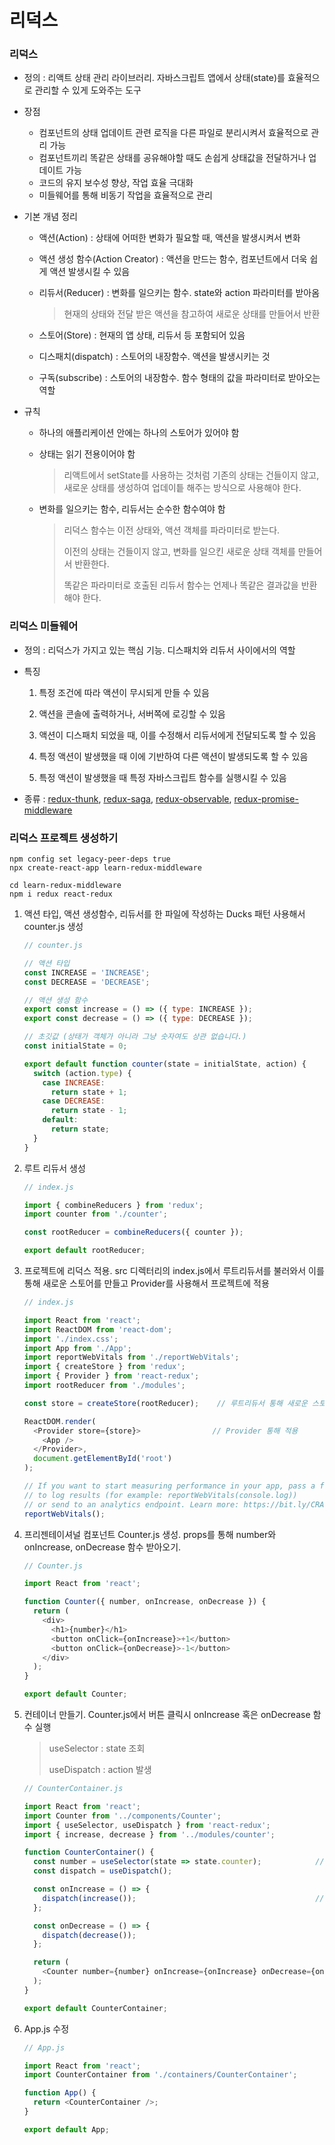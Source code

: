 # 리덕스

### 리덕스

- 정의 : 리액트 상태 관리 라이브러리. 자바스크립트 앱에서 상태(state)를 효율적으로 관리할 수 있게 도와주는 도구

- 장점

  - 컴포넌트의 상태 업데이트 관련 로직을 다른 파일로 분리시켜서 효율적으로 관리 가능
  - 컴포넌트끼리 똑같은 상태를 공유해야할 때도 손쉽게 상태값을 전달하거나 업데이트 가능
  - 코드의 유지 보수성 향상, 작업 효율 극대화
  - 미들웨어를 통해 비동기 작업을 효율적으로 관리

- 기본 개념 정리

  - 액션(Action) : 상태에 어떠한 변화가 필요할 때, 액션을 발생시켜서 변화

  - 액션 생성 함수(Action Creator) : 액션을 만드는 함수, 컴포넌트에서 더욱 쉽게 액션 발생시킬 수 있음

  - 리듀서(Reducer) : 변화를 일으키는 함수. state와 action 파라미터를 받아옴

    > 현재의 상태와 전달 받은 액션을 참고하여 새로운 상태를 만들어서 반환

  - 스토어(Store) : 현재의 앱 상태, 리듀서 등 포함되어 있음

  - 디스패치(dispatch) : 스토어의 내장함수. 액션을 발생시키는 것

  - 구독(subscribe) : 스토어의 내장함수. 함수 형태의 값을 파라미터로 받아오는 역할

- 규칙

  - 하나의 애플리케이션 안에는 하나의 스토어가 있어야 함

  - 상태는 읽기 전용이어야 함

    > 리액트에서 setState를 사용하는 것처럼 기존의 상태는 건들이지 않고, 새로운 상태를 생성하여 업데이틑 해주는 방식으로 사용해야 한다.

  - 변화를 일으키는 함수, 리듀서는 순수한 함수여야 함

    > 리덕스 함수는 이전 상태와, 액션 객체를 파라미터로 받는다.
    >
    > 이전의 상태는 건들이지 않고, 변화를 일으킨 새로운 상태 객체를 만들어서 반환한다.
    >
    > 똑같은 파라미터로 호출된 리듀서 함수는 언제나 똑같은 결과값을 반환해야 한다.

    

### 리덕스 미들웨어

- 정의 : 리덕스가 가지고 있는 핵심 기능. 디스패치와 리듀서 사이에서의 역할

- 특징

  1. 특정 조건에 따라 액션이 무시되게 만들 수 있음

  2. 액션을 콘솔에 출력하거나, 서버쪽에 로깅할 수 있음

  3. 액션이 디스패치 되었을 때, 이를 수정해서 리듀서에게 전달되도록 할 수 있음

  4. 특정 액션이 발생했을 때 이에 기반하여 다른 액션이 발생되도록 할 수 있음

  5. 특정 액션이 발생했을 때 특정 자바스크립트 함수를 실행시킬 수 있음

- 종류 : [redux-thunk](https://github.com/reduxjs/redux-thunk), [redux-saga](https://github.com/redux-saga/redux-saga), [redux-observable](https://redux-observable.js.org/), [redux-promise-middleware](https://www.npmjs.com/package/redux-promise-middleware) 



### 리덕스 프로젝트 생성하기

```
npm config set legacy-peer-deps true
npx create-react-app learn-redux-middleware
```

```
cd learn-redux-middleware
npm i redux react-redux
```

1. 액션 타입, 액션 생성함수, 리듀서를 한 파일에 작성하는 Ducks 패턴 사용해서 counter.js 생성

   ``` javascript
   // counter.js
   
   // 액션 타입
   const INCREASE = 'INCREASE';
   const DECREASE = 'DECREASE';
   
   // 액션 생성 함수
   export const increase = () => ({ type: INCREASE });
   export const decrease = () => ({ type: DECREASE });
   
   // 초깃값 (상태가 객체가 아니라 그냥 숫자여도 상관 없습니다.)
   const initialState = 0;
   
   export default function counter(state = initialState, action) {       // 리듀서
     switch (action.type) {
       case INCREASE:
         return state + 1;
       case DECREASE:
         return state - 1;
       default:
         return state;
     }
   }
   ```

2. 루트 리듀서 생성

   ``` javascript
   // index.js
   
   import { combineReducers } from 'redux';
   import counter from './counter';
   
   const rootReducer = combineReducers({ counter });
   
   export default rootReducer;
   ```

3. 프로젝트에 리덕스 적용. src 디렉터리의 index.js에서 루트리듀서를 불러와서 이를 통해 새로운 스토어를 만들고 Provider를 사용해서 프로젝트에 적용

   ```javascript
   // index.js
   
   import React from 'react';
   import ReactDOM from 'react-dom';
   import './index.css';
   import App from './App';
   import reportWebVitals from './reportWebVitals';
   import { createStore } from 'redux';
   import { Provider } from 'react-redux';
   import rootReducer from './modules';
   
   const store = createStore(rootReducer);    // 루트리듀서 통해 새로운 스토어 만들기
   
   ReactDOM.render(
     <Provider store={store}>                // Provider 통해 적용
       <App />
     </Provider>,
     document.getElementById('root')
   );
   
   // If you want to start measuring performance in your app, pass a function
   // to log results (for example: reportWebVitals(console.log))
   // or send to an analytics endpoint. Learn more: https://bit.ly/CRA-vitals
   reportWebVitals();
   ```

4. 프리젠테이셔널 컴포넌트 Counter.js 생성. props를 통해 number와 onIncrease, onDecrease 함수 받아오기.

   ```javascript
   // Counter.js
   
   import React from 'react';
   
   function Counter({ number, onIncrease, onDecrease }) {
     return (
       <div>
         <h1>{number}</h1>
         <button onClick={onIncrease}>+1</button>
         <button onClick={onDecrease}>-1</button>
       </div>
     );
   }
   
   export default Counter;
   ```

5. 컨테이너 만들기. Counter.js에서 버튼 클릭시 onIncrease 혹은 onDecrease 함수 실행

   > useSelector : state 조회
   >
   > useDispatch : action 발생

   ```javascript
   // CounterContainer.js
   
   import React from 'react';
   import Counter from '../components/Counter';
   import { useSelector, useDispatch } from 'react-redux';
   import { increase, decrease } from '../modules/counter';
   
   function CounterContainer() {
     const number = useSelector(state => state.counter);            // state 조회하기
     const dispatch = useDispatch();
   
     const onIncrease = () => {
       dispatch(increase());                                        // action 발생시키기
     };
   
     const onDecrease = () => {
       dispatch(decrease());
     };
   
     return (
       <Counter number={number} onIncrease={onIncrease} onDecrease={onDecrease} />
     );
   }
   
   export default CounterContainer;
   ```

6. App.js 수정

   ```javascript
   // App.js
   
   import React from 'react';
   import CounterContainer from './containers/CounterContainer';
   
   function App() {
     return <CounterContainer />;
   }
   
   export default App;
   ```

   


